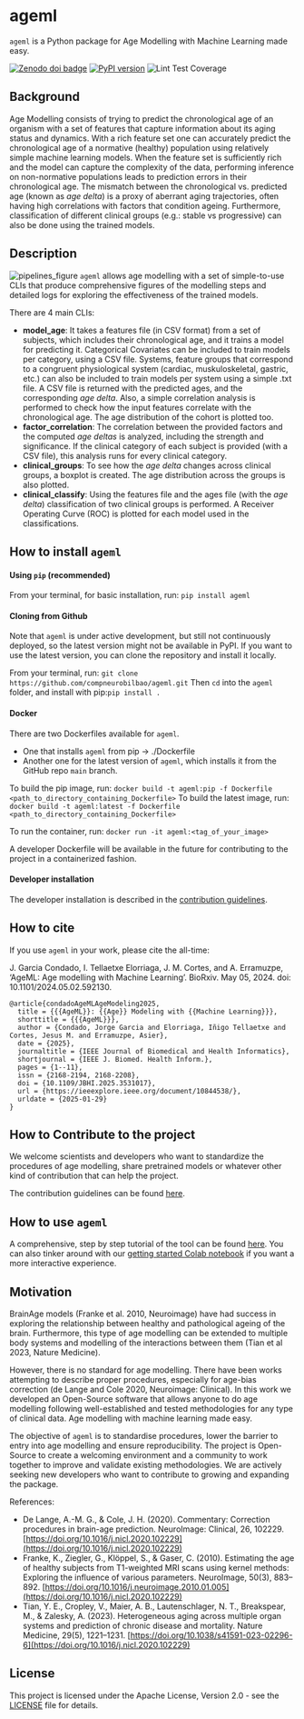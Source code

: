 # ageml

`ageml` is a Python package for Age Modelling with Machine Learning made easy.

[![Zenodo doi badge](https://img.shields.io/badge/DOI-10.5281/zenodo.10255549-blue.svg)](https://zenodo.org/doi/10.5281/zenodo.10255549) [![PyPI version](https://badge.fury.io/py/ageml.svg)](https://badge.fury.io/py/ageml) ![Lint Test Coverage](https://github.com/compneurobilbao/AgeModelling/actions/workflows/lint_test_coverage.yml/badge.svg?branch=main)

## Background

Age Modelling consists of trying to predict the chronological age of an organism with a set of features that capture information about its aging status and dynamics. With a rich feature set one can accurately predict the chronological age of a normative (healthy) population using relatively simple machine learning models. When the feature set is sufficiently rich and the model can capture the complexity of the data, performing inference on non-normative populations leads to prediction errors in their chronological age. The mismatch between the chronological vs. predicted age (known as _age delta_) is a proxy of aberrant aging trajectories, often having high correlations with factors that condition ageing. Furthermore, classification of different clinical groups (e.g.: stable vs progressive) can also be done using the trained models.

## Description

![pipelines_figure](./resources/figs/pipeline.png)
`ageml` allows age modelling with a set of simple-to-use CLIs that produce comprehensive figures of the modelling steps and detailed logs for exploring the effectiveness of the trained models.

There are 4 main CLIs:

- __model_age__: It takes a features file (in CSV format) from a set of subjects, which includes their chronological age, and it trains a model for predicting it. Categorical Covariates can be included to train models per category, using a CSV file. Systems, feature groups that correspond to a congruent physiological system (cardiac, muskuloskeletal, gastric, etc.) can also be included to train models per system using a simple .txt file. A CSV file is returned with the predicted ages, and the corresponding _age delta_. Also, a simple correlation analysis is performed to check how the input features correlate with the chronological age. The age distribution of the cohort is plotted too.
- __factor_correlation__: The correlation between the provided factors and the computed _age deltas_ is analyzed, including the strength and significance. If the clinical category of each subject is provided (with a CSV file), this analysis runs for every clinical category.
- __clinical_groups__: To see how the _age delta_ changes across clinical groups, a boxplot is created. The age distribution across the groups is also plotted.
- __clinical_classify__: Using the features file and the ages file (with the _age delta_) classification of two clinical groups is performed. A Receiver Operating Curve (ROC) is plotted for each model used in the classifications.

## How to install `ageml`

#### Using `pip` (recommended)

From your terminal, for basic installation, run: `pip install ageml`

#### Cloning from Github

Note that `ageml` is under active development, but still not continuously deployed, so the latest version might not be available in PyPI. If you want to use the latest version, you can clone the repository and install it locally. 

From your terminal, run: `git clone https://github.com/compneurobilbao/ageml.git` 
Then `cd` into the `ageml` folder, and install with pip:`pip install .`

#### Docker
There are two Dockerfiles available for `ageml`.
- One that installs `ageml` from pip -> ./Dockerfile
- Another one for the latest version of `ageml`, which installs it from the GitHub repo `main` branch.

To build the pip image, run:
`docker build -t ageml:pip -f Dockerfile <path_to_directory_containing_Dockerfile>`
To build the latest image, run:
`docker build -t ageml:latest -f Dockerfile <path_to_directory_containing_Dockerfile>`

To run the container, run:
`docker run -it ageml:<tag_of_your_image>`

A developer Dockerfile will be available in the future for contributing to the project in a containerized fashion.

#### Developer installation

The developer installation is described in the [contribution guidelines](./docs/CONTRIBUTING.md).

## How to cite

If you use `ageml` in your work, please cite the all-time:

J. Garcia Condado, I. Tellaetxe Elorriaga, J. M. Cortes, and A. Erramuzpe, ‘AgeML: Age modelling with Machine Learning’. BioRxiv. May 05, 2024. doi: 10.1101/2024.05.02.592130.

```
@article{condadoAgeMLAgeModeling2025,
  title = {{{AgeML}}: {{Age}} Modeling with {{Machine Learning}}},
  shorttitle = {{{AgeML}}},
  author = {Condado, Jorge Garcia and Elorriaga, Iñigo Tellaetxe and Cortes, Jesus M. and Erramuzpe, Asier},
  date = {2025},
  journaltitle = {IEEE Journal of Biomedical and Health Informatics},
  shortjournal = {IEEE J. Biomed. Health Inform.},
  pages = {1--11},
  issn = {2168-2194, 2168-2208},
  doi = {10.1109/JBHI.2025.3531017},
  url = {https://ieeexplore.ieee.org/document/10844538/},
  urldate = {2025-01-29}
}

```

## How to Contribute to the project

We welcome scientists and developers who want to standardize the procedures of age modelling, share pretrained models or whatever other kind of contribution that can help the project.

The contribution guidelines can be found [here](./docs/CONTRIBUTING.md).

## How to use `ageml`

A comprehensive, step by step tutorial of the tool can be found [here](./docs/TUTORIAL.md).
You can also tinker around with our [getting started Colab notebook](https://colab.research.google.com/drive/1FtHbIghXLswG8IcOgFZBHJ07wKnLuzbG) if you want a more interactive experience.

## Motivation

BrainAge models (Franke et al. 2010, Neuroimage) have had success in exploring the relationship between healthy and pathological ageing of the brain. Furthermore, this type of age modelling can be extended to multiple body systems and modelling of the interactions between them (Tian et al 2023, Nature Medicine).

However, there is no standard for age modelling. There have been works attempting to describe proper procedures, especially for age-bias correction (de Lange and Cole 2020, Neuroimage: Clinical). In this work we developed an Open-Source software that allows anyone to do age modelling following well-established and tested methodologies for any type of clinical data. Age modelling with machine learning made easy.

The objective of `ageml` is to standardise procedures, lower the barrier to entry into age modelling and ensure reproducibility. The project is Open-Source to create a welcoming environment and a community to work together to improve and validate existing methodologies. We are actively seeking new developers who want to contribute to growing and expanding the package.

References:

- De Lange, A.-M. G., & Cole, J. H. (2020). Commentary: Correction procedures in brain-age prediction. NeuroImage: Clinical, 26, 102229. [https://doi.org/10.1016/j.nicl.2020.102229](https://doi.org/10.1016/j.nicl.2020.102229)
- Franke, K., Ziegler, G., Klöppel, S., & Gaser, C. (2010). Estimating the age of healthy subjects from T1-weighted MRI scans using kernel methods: Exploring the influence of various parameters. NeuroImage, 50(3), 883–892. [https://doi.org/10.1016/j.neuroimage.2010.01.005](https://doi.org/10.1016/j.nicl.2020.102229)
- Tian, Y. E., Cropley, V., Maier, A. B., Lautenschlager, N. T., Breakspear, M., & Zalesky, A. (2023). Heterogeneous aging across multiple organ systems and prediction of chronic disease and mortality. Nature Medicine, 29(5), 1221–1231. [https://doi.org/10.1038/s41591-023-02296-6](https://doi.org/10.1016/j.nicl.2020.102229)

## License

This project is licensed under the Apache License, Version 2.0 - see the [LICENSE](./LICENSE) file for details.
